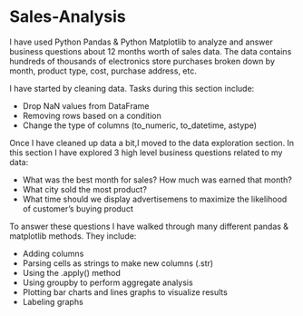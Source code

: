 # Sales-Analysis
I have used Python Pandas & Python Matplotlib to analyze and answer business questions about 12 months worth of sales data.
The data contains hundreds of thousands of electronics store purchases broken down by month, product type, cost, purchase address, etc. 

I have started by cleaning data. Tasks during this section include:
- Drop NaN values from DataFrame
- Removing rows based on a condition
- Change the type of columns (to_numeric, to_datetime, astype)

Once I have cleaned up data a bit,I moved to the data exploration section. In this section I have explored 3 high level business questions related to my data:
- What was the best month for sales? How much was earned that month?
- What city sold the most product?
- What time should we display advertisemens to maximize the likelihood of customer’s buying product

To answer these questions I have walked through many different pandas & matplotlib methods. They include:
- Adding columns
- Parsing cells as strings to make new columns (.str)
- Using the .apply() method
- Using groupby to perform aggregate analysis
- Plotting bar charts and lines graphs to visualize results
- Labeling graphs
